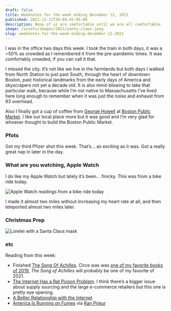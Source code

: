 ```yaml
---
draft: false
title: Weeknotes for the week ending December 12, 2021
published: 2021-12-12T20:09:45-05:00
description: None of us are comfortable until we are all comfortable.
image: /assets/images/2021/santy-claws.jpeg
slug: weeknotes-for-the-week-ending-december-12-2021
---
```


I was in the office two days this week. I took the train in both days, it was a ~50% as crowded as I remembered it from the pre-pandemic times. It was comfortably crowded, if you can call it that.

I missed the city. It’s not like we live in the farmlands but both days I walked from North Station to just past South, through the heart of downtown Boston, past historical landmarks from the early days of America and skyscrapers not yet a decade old. It is also mind-blowing to take that particular walk, because while I’m not native to Massachusetts I’ve lived here long enough to remember when it was just the noise and exhaust from 93 overhead.

Also I finally got a cup of coffee from [George Howell](https://www.georgehowellcoffee.com) at [Boston Public Market](https://bostonpublicmarket.org). I like our local place more but it was good and I’m very glad for whoever thought to build the Boston Public Market.

### Pfots
Got my third Pfizer shot this week. That’s… as exciting as it was. Got a really great nap in later in the day.

### What are you watching, Apple Watch
I do like my Apple Watch but lately it’s been… finicky. This was from a bike ride today.

![Apple Watch readings from a bike ride today](/assets/images/2021/watch.jpeg)

I made it almost two miles without increasing my heart rate at all, and then teleported almost two miles later.

### Christmas Prep
![Lorelei with a Santa Claus mask](/assets/images/2021/santy-claws.jpeg)

### etc
Reading from this week:
- Finished [The Song Of Achilles](https://www.indiebound.org/book/9780062060617). Circe was was [one of my favorite books of 2019](https://www.builtwith.coffee/blog-posts/2019/12/no-pizza-for-me), _The Song of Achilles_ will probably be one of my favorite of 2021.
- [The Internet Has a Rat Poison Problem](https://www.audubon.org/magazine/winter-2021/the-internet-has-rat-poison-problem). I think there’s a bigger issue about supply sourcing and the large e-commerce retailers but this one is pretty eye opening.
- [A Better Relationship with the Internet](https://hypertext.monster/2021/12/10/a-better-relationship.html)
- [America Is Running on Fumes](https://www.inkl.com/news/america-is-running-out-of-new-ideas?share=ylMMrGIVyyQ) via [Ran Prieur](http://ranprieur.com)